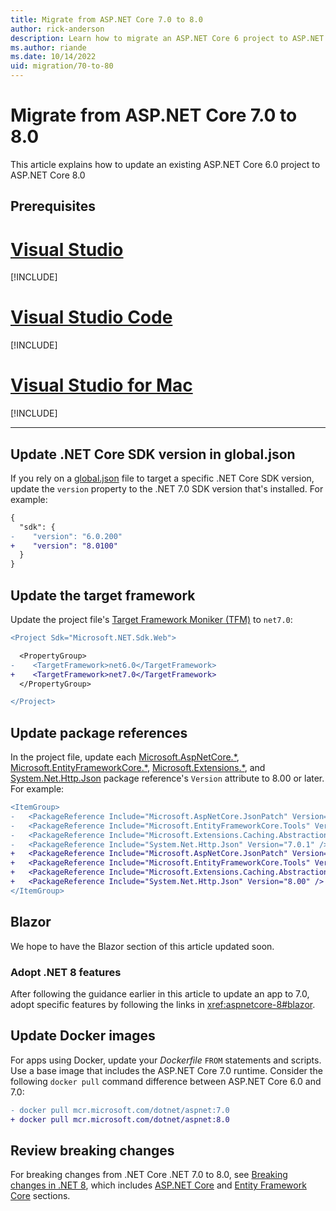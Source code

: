 ```yaml
---
title: Migrate from ASP.NET Core 7.0 to 8.0
author: rick-anderson
description: Learn how to migrate an ASP.NET Core 6 project to ASP.NET Core 8.0
ms.author: riande
ms.date: 10/14/2022
uid: migration/70-to-80
---
```

# Migrate from ASP.NET Core 7.0 to 8.0

This article explains how to update an existing ASP.NET Core 6.0 project to ASP.NET Core 8.0

## Prerequisites

# [Visual Studio](#tab/visual-studio)

[!INCLUDE[](~/includes/net-prereqs-vs-8.0.md)]

# [Visual Studio Code](#tab/visual-studio-code)

[!INCLUDE[](~/includes/net-prereqs-vsc-8.0.md)]

# [Visual Studio for Mac](#tab/visual-studio-mac)

[!INCLUDE[](~/includes/net-prereqs-mac-8.0.md)]

---

## Update .NET Core SDK version in global.json

If you rely on a [global.json](/dotnet/core/tools/global-json) file to target a specific .NET Core SDK version, update the `version` property to the .NET 7.0 SDK version that's installed. For example:

```diff
{
  "sdk": {
-    "version": "6.0.200"
+    "version": "8.0100"
  }
}
```

## Update the target framework

Update the project file's [Target Framework Moniker (TFM)](/dotnet/standard/frameworks) to `net7.0`:

```diff
<Project Sdk="Microsoft.NET.Sdk.Web">

  <PropertyGroup>
-    <TargetFramework>net6.0</TargetFramework>
+    <TargetFramework>net7.0</TargetFramework>
  </PropertyGroup>

</Project>
```

## Update package references

In the project file, update each [Microsoft.AspNetCore.*](https://www.nuget.org/packages?q=Microsoft.AspNetCore.*), [Microsoft.EntityFrameworkCore.*](https://www.nuget.org/packages?q=Microsoft.EntityFrameworkCore.*), [Microsoft.Extensions.*](https://www.nuget.org/packages?q=Microsoft.Extensions.*), and [System.Net.Http.Json](https://www.nuget.org/packages/System.Net.Http.Json) package reference's `Version` attribute to 8.00 or later. For example:

```diff
<ItemGroup>
-   <PackageReference Include="Microsoft.AspNetCore.JsonPatch" Version="7.0.10" />
-   <PackageReference Include="Microsoft.EntityFrameworkCore.Tools" Version="7.0.10" />
-   <PackageReference Include="Microsoft.Extensions.Caching.Abstractions" Version="7.0.0" />
-   <PackageReference Include="System.Net.Http.Json" Version="7.0.1" />
+   <PackageReference Include="Microsoft.AspNetCore.JsonPatch" Version="8.00" />
+   <PackageReference Include="Microsoft.EntityFrameworkCore.Tools" Version="8.00">
+   <PackageReference Include="Microsoft.Extensions.Caching.Abstractions" Version="8.00" />
+   <PackageReference Include="System.Net.Http.Json" Version="8.00" />
</ItemGroup>
```

## Blazor

We hope to have the Blazor section of this article updated soon.<!--In the meantime, see the following resources: -->

### Adopt .NET 8 features

After following the guidance earlier in this article to update an app to 7.0, adopt specific features by following the links in <xref:aspnetcore-8#blazor>.

<!--
To adopt all of the [new 8.0 features for Blazor apps](xref:aspnetcore-7#blazor), we recommend the following process:

* Create a new 8.0 Blazor project from one of the Blazor project templates. For more information, see <xref:blazor/tooling>.
* Move the app's components and code to the 8.0 app making modifications to adopt the new 8.0 features. -->

<!-- HOLD: See https://github.com/dotnet/AspNetCore.Docs/issues/27848

### Simplify component parameter binding

In prior Blazor releases, binding across multiple components required binding to properties with `get`/`set` accessors.

In .NET 6 and earlier:

```razor
<NestedGrandchild @bind-GrandchildMessage="BoundValue" />

@code {
    ...

    private string BoundValue
    {
        get => ChildMessage ?? string.Empty;
        set => ChildMessageChanged.InvokeAsync(value);
    }
}
```

In .NET 7, you can use the new `@bind:get` and `@bind:set` modifiers to support two-way data binding and simplify the binding syntax:

```razor
<NestedGrandchild @bind-GrandchildMessage:get="ChildMessage" 
    @bind-GrandchildMessage:set="ChildMessageChanged" />
```

> [!IMPORTANT]
> The `@bind:get` and `@bind:set` features are receiving further updates at this time. To take advantage of the latest updates, confirm that you've installed the [latest SDK](https://dotnet.microsoft.com/download/dotnet/7.0).
>
> Using an event callback parameter (`[Parameter] public EventCallback<string> ValueChanged { get; set; }`) isn't supported. Instead, pass an <xref:System.Action>-returning or <xref:System.Threading.Tasks.Task>-returning method to `@bind:set`.
>
> For more information, see the following resources:
>
> * [Blazor `@bind:after` not working on .NET 7 RTM release (dotnet/aspnetcore #44957)](https://github.com/dotnet/aspnetcore/issues/44957)
> * [`BindGetSetAfter701` sample app (javiercn/BindGetSetAfter701 GitHub repository)](https://github.com/javiercn/BindGetSetAfter701)

For more information, see the following content in the *Data binding* article:

* [Introduction](xref:blazor/components/data-binding?view=aspnetcore-7.0)
* [Bind across more than two components](xref:blazor/components/data-binding?view=aspnetcore-7.0#bind-across-more-than-two-components)

-->

## Update Docker images

For apps using Docker, update your *Dockerfile* `FROM` statements and scripts. Use a base image that includes the ASP.NET Core 7.0 runtime. Consider the following `docker pull` command difference between ASP.NET Core 6.0 and 7.0:

```diff
- docker pull mcr.microsoft.com/dotnet/aspnet:7.0
+ docker pull mcr.microsoft.com/dotnet/aspnet:8.0
```

## Review breaking changes

For breaking changes from .NET Core .NET 7.0 to 8.0, see [Breaking changes in .NET 8](/dotnet/core/compatibility/8.0), which includes [ASP.NET Core](/dotnet/core/compatibility/8.0#aspnet-core) and [Entity Framework Core](/dotnet/core/compatibility/8.0#entity-framework-core) sections.
